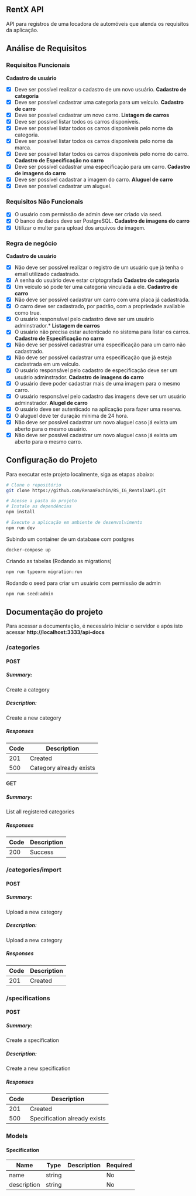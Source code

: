 ## RentX API
API para registros de uma locadora de automóveis que atenda os requisitos da aplicação.


## Análise de Requisitos
### Requisitos Funcionais
**Cadastro de usuário**
- [x] Deve ser possível realizar o cadastro de um novo usuário.
**Cadastro de categoria**
- [x] Deve ser possível cadastrar uma categoria para um veículo.
**Cadastro de carro**
- [X] Deve ser possível cadastrar um novo carro.
**Listagem de carros**
- [x] Deve ser possível listar todos os carros disponíveis.
- [x] Deve ser possível listar todos os carros disponíveis pelo nome da categoria.
- [x] Deve ser possível listar todos os carros disponíveis pelo nome da marca.
- [x] Deve ser possível listar todos os carros disponíveis pelo nome do carro.
**Cadastro de Especificação no carro**
- [x] Deve ser possível cadastrar uma especificação para um carro.
**Cadastro de imagens do carro**
- [x] Deve ser possível cadastrar a imagem do carro.
**Aluguel de carro**
- [x] Deve ser possível cadastrar um aluguel.

### Requisitos Não Funcionais
- [x] O usuário com permissão de admin deve ser criado via seed.
- [x] O banco de dados deve ser PostgreSQL.
**Cadastro de imagens do carro**
- [x] Utilizar o multer para upload dos arquivos de imagem.

### Regra de negócio
**Cadastro de usuário**
- [x] Não deve ser possível realizar o registro de um usuário que já tenha o email utilizado cadastrado.
- [x] A senha do usuário deve estar criptografada
**Cadastro de categoria**
- [x] Um veículo só pode ter uma categoria vinculada a ele.
**Cadastro de carro**
- [x] Não deve ser possível cadastrar um carro com uma placa já cadastrada.
- [X] O carro deve ser cadastrado, por padrão, com a propriedade available como true.
- [x] O usuário responsável pelo cadastro deve ser um usuário adminstrador.*
**Listagem de carros**
- [x] O usuário não precisa estar autenticado no sistema para listar os carros.
**Cadastro de Especificação no carro**
- [x] Não deve ser possível cadastrar uma especificação para um carro não cadastrado.
- [x] Não deve ser possível cadastrar uma especificação que já esteja cadastrada em um veículo.
- [x] O usuário responsável pelo cadastro de especificação deve ser um usuário adminstrador.
**Cadastro de imagens do carro**
- [x] O usuário deve poder cadastrar mais de uma imagem para o mesmo carro.
- [x] O usuário responsável pelo cadastro das imagens deve ser um usuário adminstrador.
**Alugel de carro**
- [x] O usuário deve ser autenticado na aplicação para fazer uma reserva.
- [x] O aluguel deve ter duração mínima de 24 hora.
- [x] Não deve ser possível cadastrar um novo aluguel caso já exista um aberto para o mesmo usuário.
- [x] Não deve ser possível cadastrar um novo aluguel caso já exista um aberto para o mesmo carro.

## Configuração do Projeto

Para executar este projeto localmente, siga as etapas abaixo:

```bash
# Clone o repositório
git clone https://github.com/RenanFachin/RS_IG_RentalXAPI.git

# Acesse a pasta do projeto
# Instale as dependências
npm install

# Execute a aplicação em ambiente de desenvolvimento
npm run dev
```

Subindo um container de um database com postgres
```bash
docker-compose up
```

Criando as tabelas (Rodando as migrations)
```bash
npm run typeorm migration:run
```

Rodando o seed para criar um usuário com permissão de admin
```bash
npm run seed:admin
```

## Documentação do projeto

Para acessar a documentação, é necessário iniciar o servidor e após isto acessar **http://localhost:3333/api-docs**

### /categories

#### POST
##### Summary:

Create a category

##### Description:

Create a new category

##### Responses

| Code | Description |
| ---- | ----------- |
| 201 | Created |
| 500 | Category already exists |

#### GET
##### Summary:

List all registered categories

##### Responses

| Code | Description |
| ---- | ----------- |
| 200 | Success |

### /categories/import

#### POST
##### Summary:

Upload a new category

##### Description:

Upload a new category

##### Responses

| Code | Description |
| ---- | ----------- |
| 201 | Created |

### /specifications

#### POST
##### Summary:

Create a specification

##### Description:

Create a new specification

##### Responses

| Code | Description |
| ---- | ----------- |
| 201 | Created |
| 500 | Specification already exists |

### Models


#### Specification

| Name | Type | Description | Required |
| ---- | ---- | ----------- | -------- |
| name | string |  | No |
| description | string |  | No |


<!-- Libs utilizadas -->
<!-- https://www.npmjs.com/package/tsx -->
<!-- https://www.npmjs.com/package/uuid -->
<!-- https://www.npmjs.com/package/typescript -->
<!-- https://www.npmjs.com/package/multer --> 
<!-- https://www.npmjs.com/package/csv-parse -->
<!-- https://www.npmjs.com/package/swagger-ui-express -->
<!-- https://typeorm.io/ -->
<!-- https://www.npmjs.com/package/tsyringe -->
<!-- https://www.npmjs.com/package/bcrypt -->
<!-- https://www.npmjs.com/package/jsonwebtoken -->
<!-- https://www.npmjs.com/package/express-async-errors -->
<!-- https://jestjs.io/pt-BR/ -->
<!-- https://www.npmjs.com/package/supertest -->